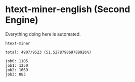 # htext-miner-english (Second Engine)

Everything doing here is automated.

```
htext-miner

total: 4907/9523 (51.527879869788926%)

job0: 1105
job1: 1250
job2: 1669
job3: 883
```